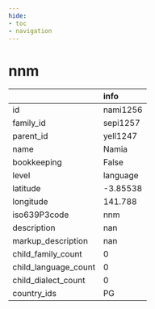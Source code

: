 ```yaml
---
hide:
- toc
- navigation
---
```

# nnm
|                      | info     |
|:---------------------|:---------|
| id                   | nami1256 |
| family_id            | sepi1257 |
| parent_id            | yell1247 |
| name                 | Namia    |
| bookkeeping          | False    |
| level                | language |
| latitude             | -3.85538 |
| longitude            | 141.788  |
| iso639P3code         | nnm      |
| description          | nan      |
| markup_description   | nan      |
| child_family_count   | 0        |
| child_language_count | 0        |
| child_dialect_count  | 0        |
| country_ids          | PG       |